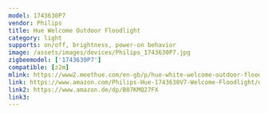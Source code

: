 ```yaml
---
model: 1743630P7
vendor: Philips
title: Hue Welcome Outdoor Floodlight
category: light
supports: on/off, brightness, power-on behavior
image: /assets/images/devices/Philips_1743630P7.jpg
zigbeemodel: ['1743630P7']
compatible: [z2m]
mlink: https://www2.meethue.com/en-gb/p/hue-white-welcome-outdoor-floodlight/1743630P7
link: https://www.amazon.com/Philips-Hue-1743630V7-Welcome-Floodlight/dp/B07NDGBHTQ
link2: https://www.amazon.de/dp/B07KMQ27FX
link3: 
---
```

